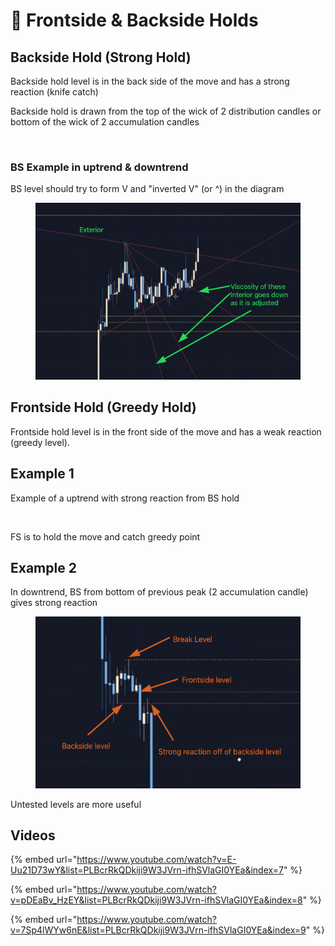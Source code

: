 # 🔀 Frontside & Backside Holds

## Backside Hold (Strong Hold)

Backside hold level is in the back side of the move and has a strong reaction (knife catch)

Backside hold is drawn from the top of the wick of 2 distribution candles or bottom of the wick of 2 accumulation candles

<figure><img src="../../.gitbook/assets/image (11).png" alt=""><figcaption></figcaption></figure>

### BS Example in uptrend & downtrend

BS level should try to form V and "inverted V" (or ^) in the diagram

<figure><img src="../../.gitbook/assets/image (4) (1).png" alt=""><figcaption></figcaption></figure>

## Frontside Hold (Greedy Hold)

Frontside hold level is in the front side of the move and has a weak reaction (greedy level).

## Example 1

Example of a uptrend with strong reaction from BS hold

<figure><img src="../../.gitbook/assets/image (4) (1) (1) (1) (1).png" alt=""><figcaption></figcaption></figure>

FS is to hold the move and catch greedy point

## Example 2

In downtrend, BS from bottom of previous peak (2 accumulation candle) gives strong reaction

<figure><img src="../../.gitbook/assets/image (5) (1) (1).png" alt=""><figcaption></figcaption></figure>

Untested levels are more useful

## Videos

{% embed url="https://www.youtube.com/watch?v=E-Uu21D73wY&list=PLBcrRkQDkiji9W3JVrn-ifhSVlaGI0YEa&index=7" %}

{% embed url="https://www.youtube.com/watch?v=pDEaBv_HzEY&list=PLBcrRkQDkiji9W3JVrn-ifhSVlaGI0YEa&index=8" %}

{% embed url="https://www.youtube.com/watch?v=7Sp4lWYw6nE&list=PLBcrRkQDkiji9W3JVrn-ifhSVlaGI0YEa&index=9" %}
